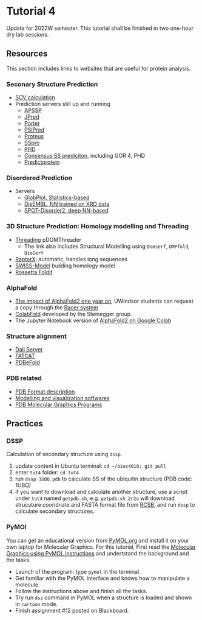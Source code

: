 ﻿# Tutorial 4
Update for 2022W semester. This tutorial shall be finished in two one-hour dry
lab sessions.

## Resources
This section includes links to websites that are useful for protein analysis.

### Seconary Structure Prediction
- [SOV calculation](http://proteinmodel.org/AS2TS/SOV/sov.html)
- Prediction servers still up and running
  - [APSSP](http://crdd.osdd.net/raghava/apssp/)
  - [JPred](http://www.compbio.dundee.ac.uk/jpred/index.html)
  - [Porter](http://distilldeep.ucd.ie/porter/)
  - [PSIPred](http://bioinf.cs.ucl.ac.uk/psipred/)
  - [Proteus](http://www.proteus2.ca/proteus/)
  - [SSpro](http://download.igb.uci.edu/sspro4.html)
  - [PHD](https://npsa-prabi.ibcp.fr/cgi-bin/npsa_automat.pl?page=/NPSA/npsa_phd.html)
  - [Consensus SS prediciton](https://npsa-prabi.ibcp.fr/cgi-bin/npsa_automat.pl?page=/NPSA/npsa_seccons.html), including GOR 4, PHD
  - [Predictprotein](https://predictprotein.org/)

### Disordered Prediction
- Servers
  * [GlobPlot, Statistics-based](http://globplot.embl.de/)
  * [DisEMBL, NN trained on XRD data](http://dis.embl.de)
  * [SPOT-Disorder2, deep NN-based](https://sparks-lab.org/server/spot-disorder2/)

### 3D Structure Prediction: Homology modelling and Threading
- [Threading](http://bioinf.cs.ucl.ac.uk/psipred/) pDOMThreader
  * The link also includes Structural Modelling using `Domserf`, `DMPfold`, `BioSerf`
- [RaptorX](http://raptorx.uchicago.edu/): automatic, handles long sequences
- [SWISS-Model](https://swissmodel.expasy.org/) building homology model
- [Rossetta Foldit](https://www.rosettacommons.org/docs/latest/FoldIt)

### AlphaFold
- [The impact of AlphaFold2 one year on](https://www-nature-com.ledproxy2.uwindsor.ca/articles/s41592-021-01365-3),
  UWindsor students can request a copy through the [Racer system](https://racer1.scholarsportal.info/)
- [ColabFold](https://github.com/sokrypton/ColabFold) developed by the Steinegger group.
- The Jupyter Notebook version of [AlphaFold2 on Google
  Colab](https://colab.research.google.com/github/sokrypton/ColabFold/blob/main/beta/AlphaFold2_advanced.ipynb)

### Structure alignment
- [Dali Server](http://ekhidna2.biocenter.helsinki.fi/dali/)
- [FATCAT](https://fatcat.godziklab.org/)
- [PDBeFold](https://www.ebi.ac.uk/msd-srv/ssm/)

### PDB related
- [PDB Format description](http://www.wwpdb.org/documentation/file-format-content/format33/v3.3.html)
- [Modelling and visualization softwares](https://proteopedia.org/wiki/index.php/Molecular_modeling_and_visualization_software)
- [PDB Molecular Graphics Programs](http://pdb101.rcsb.org/learn/guide-to-understanding-pdb-data/molecular-graphics-programs)

## Practices

### DSSP

Calculation of secondary structure using `dssp`.
1. update content in Ubuntu terminal: `cd ~/bioc4010; git pull`
2. enter `tut4` folder: `cd tut4`
3. run `dssp 1UBQ.pdb` to calculate SS of the ubiquitin structure (PDB code:
   1UBQ)
4. if you want to download and calculate another structure, use a script under
   `tut4` named `getpdb.sh`, e.g. `getpdb.sh 2r2o` will download strucuture
   cooridnate and FASTA format file from [RCSB](https://www.rcsb.org/structure/2r2o), and run `dssp` to calculate
   secondary structures.

### PyMOl
You can get an educational version from [PyMOL.org](https://PyMOL.org/edu/?q=educational/) and install it on your own
laptop for Molecular Graphics. For this tutorial, First read the [Molecular
Graphics using PyMOL instructions](./MolecularGraphicsWithPyMOL.docx) and undertstand the background and the tasks.

- Launch of the program: type `pymol` in the terminal.
- Get familiar with the PyMOL interface and knows how to manipulate a
  molecule.
- Follow the instructions above and finish all the tasks.
- Try run `dss` command in PyMOL when a structure is loaded and shown in
  `cartoon` mode.
- Finish assignment #12 posted on Blackboard.
